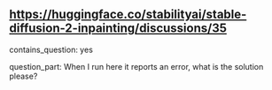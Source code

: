 ## https://huggingface.co/stabilityai/stable-diffusion-2-inpainting/discussions/35

contains_question: yes

question_part: When I run here it reports an error, what is the solution please?